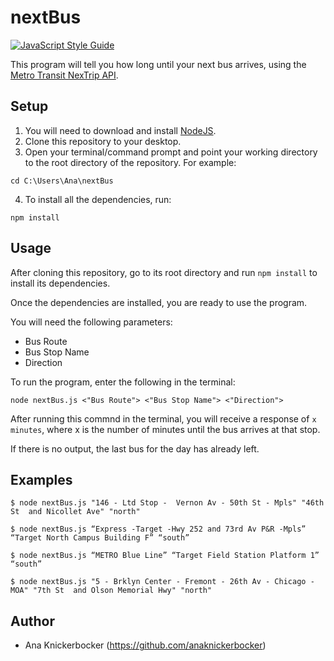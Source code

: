 # nextBus
[![JavaScript Style Guide](https://img.shields.io/badge/code_style-standard-brightgreen.svg)](https://standardjs.com)

This program will tell you how long until your next bus arrives, using the [Metro Transit NexTrip API](http://svc.metrotransit.org/).

## Setup
1. You will need to download and install [NodeJS](https://nodejs.org/en/download/).
2. Clone this repository to your desktop.
3. Open your terminal/command prompt and point your working directory to the root directory of the repository. For example:

```
cd C:\Users\Ana\nextBus
```
4. To install all the dependencies, run:
```
npm install
```

## Usage
After cloning this repository, go to its root directory and run `npm install` to install its dependencies.

Once the dependencies are installed, you are ready to use the program.

You will need the following parameters:
- Bus Route
- Bus Stop Name
- Direction

To run the program, enter the following in the terminal:
```
node nextBus.js <"Bus Route"> <"Bus Stop Name"> <"Direction">
```

After running this commnd in the terminal, you will receive a response of `x minutes`, where x is the number of minutes until the bus arrives at that stop.

If there is no output, the last bus for the day has already left.

## Examples
```
$ node nextBus.js "146 - Ltd Stop -  Vernon Av - 50th St - Mpls" "46th St  and Nicollet Ave" "north"
```

```
$ node nextBus.js “Express -Target -Hwy 252 and 73rd Av P&R -Mpls” “Target North Campus Building F” “south”
```

```
$ node nextBus.js “METRO Blue Line” “Target Field Station Platform 1” “south”
```

```
$ node nextBus.js "5 - Brklyn Center - Fremont - 26th Av - Chicago - MOA" "7th St  and Olson Memorial Hwy" "north"
```
## Author
- Ana Knickerbocker (https://github.com/anaknickerbocker)
